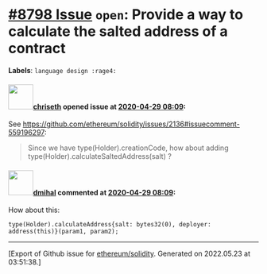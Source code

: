 # [\#8798 Issue](https://github.com/ethereum/solidity/issues/8798) `open`: Provide a way to calculate the salted address of a contract
**Labels**: `language design :rage4:`


#### <img src="https://avatars.githubusercontent.com/u/9073706?v=4" width="50">[chriseth](https://github.com/chriseth) opened issue at [2020-04-29 08:09](https://github.com/ethereum/solidity/issues/8798):

See https://github.com/ethereum/solidity/issues/2136#issuecomment-559196297:
> Since we have type(Holder).creationCode, how about adding type(Holder).calculateSaltedAddress(salt) ?

#### <img src="https://avatars.githubusercontent.com/u/1661138?u=8b89adb541c393ba7b92e58fc119aa71b3a357ee&v=4" width="50">[dmihal](https://github.com/dmihal) commented at [2020-04-29 08:09](https://github.com/ethereum/solidity/issues/8798#issuecomment-685929234):

How about this:

```solidity
type(Holder).calculateAddress{salt: bytes32(0), deployer: address(this)}(param1, param2);
```


-------------------------------------------------------------------------------



[Export of Github issue for [ethereum/solidity](https://github.com/ethereum/solidity). Generated on 2022.05.23 at 03:51:38.]
